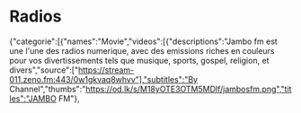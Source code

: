 # Radios
{"categorie":[{"names":"Movie","videos":[{"descriptions":"Jambo fm est une l'une des radios numerique, avec des emissions riches en couleurs pour vos divertissements tels que musique, sports, gospel, religion, et divers","source":["https://stream-011.zeno.fm:443/0w1gkvaq8whvv"],"subtitles":"By Channel","thumbs":"https://od.lk/s/M18yOTE3OTM5MDlf/jambosfm.png","titles":"JAMBO FM"},
